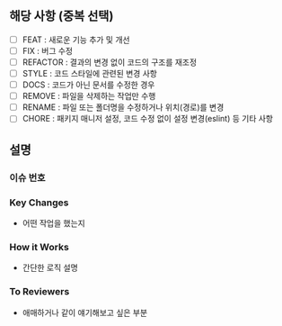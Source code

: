 <!-- PULL REQUEST TEMPLATE -->
<!-- (체크박스 "[ ]"를 "[x]"로 작성하여, 체크해주세요) -->

## 해당 사항 (중복 선택)

<!-- 해당되는 사항만 남기고 나머지 줄을 삭제해주세요 -->

- [ ] FEAT : 새로운 기능 추가 및 개선
- [ ] FIX : 버그 수정
- [ ] REFACTOR : 결과의 변경 없이 코드의 구조를 재조정
- [ ] STYLE : 코드 스타일에 관련된 변경 사항
- [ ] DOCS : 코드가 아닌 문서를 수정한 경우
- [ ] REMOVE : 파일을 삭제하는 작업만 수행
- [ ] RENAME : 파일 또는 폴더명을 수정하거나 위치(경로)를 변경
- [ ] CHORE : 패키지 매니저 설정, 코드 수정 없이 설정 변경(eslint) 등 기타 사항

## 설명

### 이슈 번호

<!-- 키워드를 사용해 이슈를 연결해주세요 -->
<!-- 예시: close #1 / closes #1, #3 / resolve #4 -->

### Key Changes

- 어떤 작업을 했는지

### How it Works

- 간단한 로직 설명

### To Reviewers

- 애매하거나 같이 얘기해보고 싶은 부분